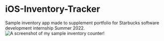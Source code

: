 # iOS-Inventory-Tracker
Sample inventory app made to supplement portfolio for Starbucks software development internship Summer 2022.
![A screenshot of my sample inventory counter!]("https://raw.githubusercontent.com/IanSkelskey/iOS-Inventory-Tracker/main/screenshot%20%5B03-08-2022%5D.png")
